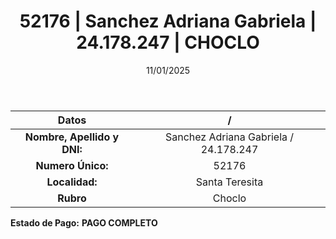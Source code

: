﻿---
title: 52176 | Sanchez Adriana Gabriela | 24.178.247 | CHOCLO
date: 11/01/2025
draft: false
tags: ['santa-teresita', 'titular', 'choclo']
---

|          **Datos**          |  /  |
|:---------------------------:|:---:|
| **Nombre, Apellido y DNI:** | Sanchez Adriana Gabriela / 24.178.247 |
|      **Numero Único:**      | 52176 |
|        **Localidad:**       | Santa Teresita |
|          **Rubro**          | Choclo |

**Estado de Pago:** **PAGO COMPLETO**
